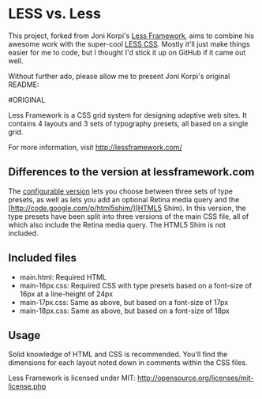 # LESS vs. Less

This project, forked from Joni Korpi's [Less Framework](http://lessframework.com), aims to combine his awesome work with the super-cool [LESS CSS](http://lesscss.org). Mostly it'll just make things easier for me to code, but I thought I'd stick it up on GitHub if it came out well.

Without further ado, please allow me to present Joni Korpi's original README:

#ORIGINAL

Less Framework is a CSS grid system for designing adaptive web sites. It contains 4 layouts and 3 sets of typography presets, all based on a single grid.

For more information, visit http://lessframework.com/

## Differences to the version at lessframework.com

The [configurable version](http://lessframework.com/) lets you choose between three sets of type presets, as well as lets you add an optional Retina media query and the [http://code.google.com/p/html5shim/](HTML5 Shim). In this version, the type presets have been split into three versions of the main CSS file, all of which also include the Retina media query. The HTML5 Shim is not included.

## Included files

- main.html: Required HTML
- main-16px.css: Required CSS with type presets based on a font-size of 16px at a line-height of 24px
- main-17px.css: Same as above, but based on a font-size of 17px
- main-18px.css: Same as above, but based on a font-size of 18px

## Usage

Solid knowledge of HTML and CSS is recommended. You'll find the dimensions for each layout noted down in comments within the CSS files.

Less Framework is licensed under MIT: http://opensource.org/licenses/mit-license.php